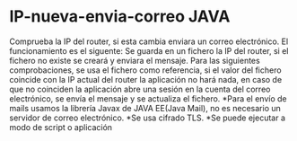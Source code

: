 # IP-nueva-envia-correo JAVA
Comprueba la IP del router, si esta cambia enviara un correo electrónico.
El funcionamiento es el siguente:
Se guarda en un fichero la IP del router, si el fichero no existe se creará y enviara el mensaje. Para las siguientes comprobaciones, se usa el fichero como referencia, si el valor del fichero coincide con la IP actual del router la aplicación no hará nada, en caso de que no coinciden la aplicación abre una sesión en la cuenta del correo electrónico, se envía el mensaje y se actualiza el fichero.
*Para el envío de mails usamos la librería Javax de JAVA EE(Java Mail), no es necesario un servidor de correo electrónico.
*Se usa cifrado TLS.
*Se puede ejecutar a modo de script o aplicación
